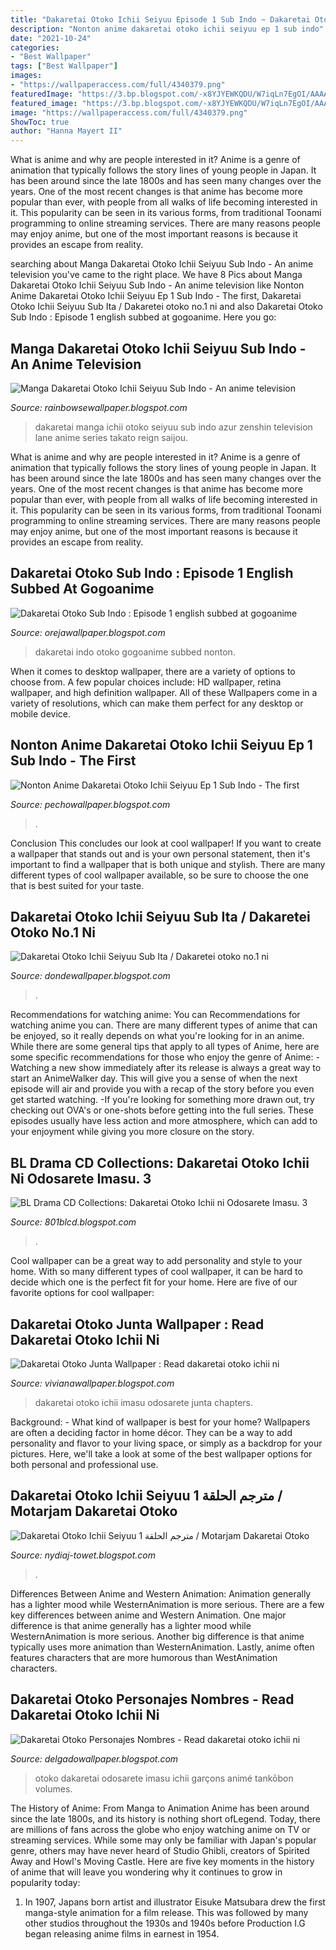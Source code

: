 ```yaml
---
title: "Dakaretai Otoko Ichii Seiyuu Episode 1 Sub Indo ~ Dakaretai Otoko Personajes Nombres"
description: "Nonton anime dakaretai otoko ichii seiyuu ep 1 sub indo"
date: "2021-10-24"
categories:
- "Best Wallpaper"
tags: ["Best Wallpaper"]
images:
- "https://wallpaperaccess.com/full/4340379.png"
featuredImage: "https://3.bp.blogspot.com/-x8YJYEWKQDU/W7iqLn7EgOI/AAAAAAAABiQ/U-dwu7B4Ej84JKod5im_0X8dUZUPp2H8wCLcBGAs/w1200-h630-p-k-no-nu/Dakaretai%2BOtoko%2B1-i%2Bni%2BOdosarete%2BImasu.%2BSubtitle%2BIndonesia%2B-%2BEMPERORNIME.jpg"
featured_image: "https://3.bp.blogspot.com/-x8YJYEWKQDU/W7iqLn7EgOI/AAAAAAAABiQ/U-dwu7B4Ej84JKod5im_0X8dUZUPp2H8wCLcBGAs/w1200-h630-p-k-no-nu/Dakaretai%2BOtoko%2B1-i%2Bni%2BOdosarete%2BImasu.%2BSubtitle%2BIndonesia%2B-%2BEMPERORNIME.jpg"
image: "https://wallpaperaccess.com/full/4340379.png"
ShowToc: true
author: "Hanna Mayert II"
---
```



What is anime and why are people interested in it?
Anime is a genre of animation that typically follows the story lines of young people in Japan. It has been around since the late 1800s and has seen many changes over the years. One of the most recent changes is that anime has become more popular than ever, with people from all walks of life becoming interested in it. This popularity can be seen in its various forms, from traditional Toonami programming to online streaming services. There are many reasons people may enjoy anime, but one of the most important reasons is because it provides an escape from reality.

	

		
searching about Manga Dakaretai Otoko Ichii Seiyuu Sub Indo - An anime television you've came to the right place. We have 8 Pics about Manga Dakaretai Otoko Ichii Seiyuu Sub Indo - An anime television like Nonton Anime Dakaretai Otoko Ichii Seiyuu Ep 1 Sub Indo - The first, Dakaretai Otoko Ichii Seiyuu Sub Ita / Dakaretei otoko no.1 ni and also Dakaretai Otoko Sub Indo : Episode 1 english subbed at gogoanime. Here you go:
		
    
## Manga Dakaretai Otoko Ichii Seiyuu Sub Indo - An Anime Television

<img loading=lazy src="https://3.bp.blogspot.com/-XP3AF5aphDk/XA6ET0P4-4I/AAAAAAAAWD4/MVqrr9VandAnmSY7JtZgGl0SsTr6sYQJgCLcBGAs/s0/4.jpg" onerror="this.onerror=null;this.src='https://tse2.mm.bing.net/th?id=OIP.5xx9dsR_luippgfWc8fxCAHaLV&amp;pid=15.1';" alt="Manga Dakaretai Otoko Ichii Seiyuu Sub Indo - An anime television">

_Source: rainbowsewallpaper.blogspot.com_

>dakaretai manga ichii otoko seiyuu sub indo azur zenshin television lane anime series takato reign saijou. 

	

What is anime and why are people interested in it?
Anime is a genre of animation that typically follows the story lines of young people in Japan. It has been around since the late 1800s and has seen many changes over the years. One of the most recent changes is that anime has become more popular than ever, with people from all walks of life becoming interested in it. This popularity can be seen in its various forms, from traditional Toonami programming to online streaming services. There are many reasons people may enjoy anime, but one of the most important reasons is because it provides an escape from reality.

    
## Dakaretai Otoko Sub Indo : Episode 1 English Subbed At Gogoanime

<img loading=lazy src="https://3.bp.blogspot.com/-x8YJYEWKQDU/W7iqLn7EgOI/AAAAAAAABiQ/U-dwu7B4Ej84JKod5im_0X8dUZUPp2H8wCLcBGAs/w1200-h630-p-k-no-nu/Dakaretai%2BOtoko%2B1-i%2Bni%2BOdosarete%2BImasu.%2BSubtitle%2BIndonesia%2B-%2BEMPERORNIME.jpg" onerror="this.onerror=null;this.src='https://tse1.mm.bing.net/th?id=OIP.yxcKAb21YiaMCQF05coV1gHaD4&amp;pid=15.1';" alt="Dakaretai Otoko Sub Indo : Episode 1 english subbed at gogoanime">

_Source: orejawallpaper.blogspot.com_

>dakaretai indo otoko gogoanime subbed nonton. 

	

When it comes to desktop wallpaper, there are a variety of options to choose from. A few popular choices include: HD wallpaper, retina wallpaper, and high definition wallpaper. All of these Wallpapers come in a variety of resolutions, which can make them perfect for any desktop or mobile device. 

    
## Nonton Anime Dakaretai Otoko Ichii Seiyuu Ep 1 Sub Indo - The First

<img loading=lazy src="https://lh3.googleusercontent.com/proxy/M-yiyRF-jgq0MhESCC_-IJNeG1dd8LuHBFe1RfAkVmO-Al-ZyQo2uegMErOFSAubvIBFwRrdJwfZp3sySFQeBxDUTTNu2N6r=w1200-h630-pd" onerror="this.onerror=null;this.src='https://tse3.mm.bing.net/th?id=OIP.TyO_24icbxSDoPXJ4aYs9AHaD4&amp;pid=15.1';" alt="Nonton Anime Dakaretai Otoko Ichii Seiyuu Ep 1 Sub Indo - The first">

_Source: pechowallpaper.blogspot.com_

>. 

	

Conclusion
This concludes our look at cool wallpaper! If you want to create a wallpaper that stands out and is your own personal statement, then it's important to find a wallpaper that is both unique and stylish. There are many different types of cool wallpaper available, so be sure to choose the one that is best suited for your taste.

    
## Dakaretai Otoko Ichii Seiyuu Sub Ita / Dakaretei Otoko No.1 Ni

<img loading=lazy src="https://lh5.googleusercontent.com/proxy/gSxHDRjJHjbNVR_g5yfa1Ij4qNx_u-Q2bV_fXxOT6W2W3Y8XnoR4p9ukpbvWajcsMoi29OiAiW37if8Lnwfox_pKZ_JQ1bmPCQuvgwrTAP4dFeTEY5EzyWls=w1200-h630-p-k-no-nu" onerror="this.onerror=null;this.src='https://tse1.mm.bing.net/th?id=OIP.bfO0SXf4-7YZ2U-9iLo45AAAAA&amp;pid=15.1';" alt="Dakaretai Otoko Ichii Seiyuu Sub Ita / Dakaretei otoko no.1 ni">

_Source: dondewallpaper.blogspot.com_

>. 

	

Recommendations for watching anime: You can
Recommendations for watching anime you can. There are many different types of anime that can be enjoyed, so it really depends on what you're looking for in an anime. While there are some general tips that apply to all types of Anime, here are some specific recommendations for those who enjoy the genre of Anime: 
-Watching a new show immediately after its release is always a great way to start an AnimeWalker day. This will give you a sense of when the next episode will air and provide you with a recap of the story before you even get started watching. 
-If you're looking for something more drawn out, try checking out OVA's or one-shots before getting into the full series. These episodes usually have less action and more atmosphere, which can add to your enjoyment while giving you more closure on the story.

    
## BL Drama CD Collections: Dakaretai Otoko Ichii Ni Odosarete Imasu. 3

<img loading=lazy src="https://1.bp.blogspot.com/-Lh-gmk1bV5Q/VtVxJjkMQtI/AAAAAAAACpQ/TBAD8_qZbKA/w1200-h630-p-k-no-nu/cover-hd.jpg" onerror="this.onerror=null;this.src='https://tse3.mm.bing.net/th?id=OIP.a7ZlLVW39TOPyhGdc4T5zgHaD4&amp;pid=15.1';" alt="BL Drama CD Collections: Dakaretai Otoko Ichii ni Odosarete Imasu. 3">

_Source: 801blcd.blogspot.com_

>. 

	

Cool wallpaper can be a great way to add personality and style to your home. With so many different types of cool wallpaper, it can be hard to decide which one is the perfect fit for your home. Here are five of our favorite options for cool wallpaper: 

    
## Dakaretai Otoko Junta Wallpaper : Read Dakaretai Otoko Ichii Ni

<img loading=lazy src="https://wallpaperaccess.com/full/4340379.png" onerror="this.onerror=null;this.src='https://tse2.mm.bing.net/th?id=OIP.FO3EGAol2JpM4KJxIv3ciQHaEB&amp;pid=15.1';" alt="Dakaretai Otoko Junta Wallpaper : Read dakaretai otoko ichii ni">

_Source: vivianawallpaper.blogspot.com_

>dakaretai otoko ichii imasu odosarete junta chapters. 

	

Background: - What kind of wallpaper is best for your home?
Wallpapers are often a deciding factor in home décor. They can be a way to add personality and flavor to your living space, or simply as a backdrop for your pictures. Here, we'll take a look at some of the best wallpaper options for both personal and professional use.

    
## Dakaretai Otoko Ichii Seiyuu مترجم الحلقة 1 / Motarjam Dakaretai Otoko

<img loading=lazy src="https://i.ytimg.com/vi/y54k3iofTh0/maxresdefault.jpg" onerror="this.onerror=null;this.src='https://tse4.mm.bing.net/th?id=OIP.Lx-eH1pCZlF5tEkRCIaO7gHaEK&amp;pid=15.1';" alt="Dakaretai Otoko Ichii Seiyuu مترجم الحلقة 1 / Motarjam Dakaretai Otoko">

_Source: nydiaj-towet.blogspot.com_

>. 

	

Differences Between Anime and Western Animation: Animation generally has a lighter mood while WesternAnimation is more serious.
There are a few key differences between anime and Western Animation. One major difference is that anime generally has a lighter mood while WesternAnimation is more serious. Another big difference is that anime typically uses more animation than WesternAnimation. Lastly, anime often features characters that are more humorous than WestAnimation characters.

    
## Dakaretai Otoko Personajes Nombres - Read Dakaretai Otoko Ichii Ni

<img loading=lazy src="https://i.pinimg.com/originals/c7/58/b4/c758b478b2136d2066bdcd21a12f2651.jpg" onerror="this.onerror=null;this.src='https://tse2.mm.bing.net/th?id=OIP.rW_CfMz3zFSk9-yBs-xIWgHaJ4&amp;pid=15.1';" alt="Dakaretai Otoko Personajes Nombres - Read dakaretai otoko ichii ni">

_Source: delgadowallpaper.blogspot.com_

>otoko dakaretai odosarete imasu ichii garçons animé tankōbon volumes. 

	

The History of Anime: From Manga to Animation
Anime has been around since the late 1800s, and its history is nothing short ofLegend. Today, there are millions of fans across the globe who enjoy watching anime on TV or streaming services. While some may only be familiar with Japan's popular genre, others may have never heard of Studio Ghibli, creators of Spirited Away and Howl's Moving Castle. Here are five key moments in the history of anime that will leave you wondering why it continues to grow in popularity today:
1) In 1907, Japans born artist and illustrator Eisuke Matsubara drew the first manga-style animation for a film release. This was followed by many other studios throughout the 1930s and 1940s before Production I.G began releasing anime films in earnest in 1954.

